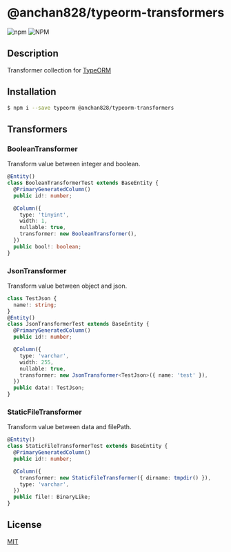 # @anchan828/typeorm-transformers

![npm](https://img.shields.io/npm/v/@anchan828/typeorm-transformers.svg)
![NPM](https://img.shields.io/npm/l/@anchan828/typeorm-transformers.svg)

## Description

Transformer collection for [TypeORM](http://typeorm.io)

## Installation

```bash
$ npm i --save typeorm @anchan828/typeorm-transformers
```

## Transformers

### BooleanTransformer

Transform value between integer and boolean.

```ts
@Entity()
class BooleanTransformerTest extends BaseEntity {
  @PrimaryGeneratedColumn()
  public id!: number;

  @Column({
    type: 'tinyint',
    width: 1,
    nullable: true,
    transformer: new BooleanTransformer(),
  })
  public bool!: boolean;
}
```

### JsonTransformer

Transform value between object and json.

```ts
class TestJson {
  name!: string;
}
@Entity()
class JsonTransformerTest extends BaseEntity {
  @PrimaryGeneratedColumn()
  public id!: number;

  @Column({
    type: 'varchar',
    width: 255,
    nullable: true,
    transformer: new JsonTransformer<TestJson>({ name: 'test' }),
  })
  public data!: TestJson;
}
```

### StaticFileTransformer

Transform value between data and filePath.

```ts
@Entity()
class StaticFileTransformerTest extends BaseEntity {
  @PrimaryGeneratedColumn()
  public id!: number;

  @Column({
    transformer: new StaticFileTransformer({ dirname: tmpdir() }),
    type: 'varchar',
  })
  public file!: BinaryLike;
}
```

## License

[MIT](LICENSE)